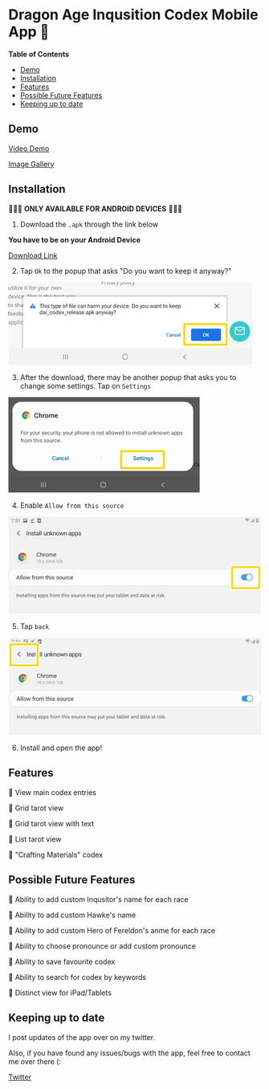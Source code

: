 # Dragon Age Inqusition Codex Mobile App 🥚
**Table of Contents**
- [Demo](#Demo)
- [Installation](#Installation)
- [Features](#Features)
- [Possible Future Features](#Possible-Future-Features)
- [Keeping up to date](#Keeping-up-to-date)

## Demo

[Video Demo](https://www.youtube.com/watch?v=G1P6coVNMHk)

[Image Gallery](https://imgur.com/a/trRVLnz)

## Installation
🛑🛑🛑 **ONLY AVAILABLE FOR ANDROID DEVICES** 🛑🛑🛑

1. Download the `.apk` through the link below

**You have to be on your Android Device**

[Download Link](https://github.com/leechuyem/DAI-Codex/releases/download/v1.0/dai_codex_app_v1.apk)


2. Tap `Ok` to the popup that asks "Do you want to keep it anyway?"

![Ok](images/harm_ok.jpg)

3. After the download, there may be another popup that asks you to change some settings. Tap on `Settings`

![Settings](images/settings.jpg)

4. Enable `Allow from this source`

![allow](images/allow.jpg)

5. Tap `back`

![back](images/back.jpg)

6. Install and open the app!

## Features
🐣 View main codex entries

🐣 Grid tarot view

🐣 Grid tarot view with text

🐣 List tarot view

🐣 "Crafting Materials" codex

## Possible Future Features

🥚 Ability to add custom Inqusitor's name for each race

🥚 Ability to add custom Hawke's name

🥚 Ability to add custom Hero of Fereldon's anme for each race

🥚 Ability to choose pronounce or add custom pronounce

🥚 Ability to save favourite codex

🥚 Ability to search for codex by keywords

🥚 Distinct view for iPad/Tablets

## Keeping up to date

I post updates of the app over on my twitter.

Also, if you have found any issues/bugs with the app, feel free to contact me over there (:

[Twitter](https://twitter.com/spaacegf)
